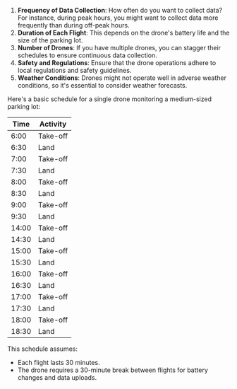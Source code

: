 1. **Frequency of Data Collection**: How often do you want to collect data? For instance, during peak hours, you might want to collect data more frequently than during off-peak hours.
2. **Duration of Each Flight**: This depends on the drone's battery life and the size of the parking lot.
3. **Number of Drones**: If you have multiple drones, you can stagger their schedules to ensure continuous data collection.
4. **Safety and Regulations**: Ensure that the drone operations adhere to local regulations and safety guidelines.
5. **Weather Conditions**: Drones might not operate well in adverse weather conditions, so it's essential to consider weather forecasts.

Here's a basic schedule for a single drone monitoring a medium-sized parking lot:

| Time  | Activity |
| ----- | -------- |
| 6:00  | Take-off |
| 6:30  | Land     |
| 7:00  | Take-off |
| 7:30  | Land     |
| 8:00  | Take-off |
| 8:30  | Land     |
| 9:00  | Take-off |
| 9:30  | Land     |
| 14:00 | Take-off |
| 14:30 | Land     |
| 15:00 | Take-off |
| 15:30 | Land     |
| 16:00 | Take-off |
| 16:30 | Land     |
| 17:00 | Take-off |
| 17:30 | Land     |
| 18:00 | Take-off |
| 18:30 | Land     |

This schedule assumes:

- Each flight lasts 30 minutes.
- The drone requires a 30-minute break between flights for battery changes and data uploads.
